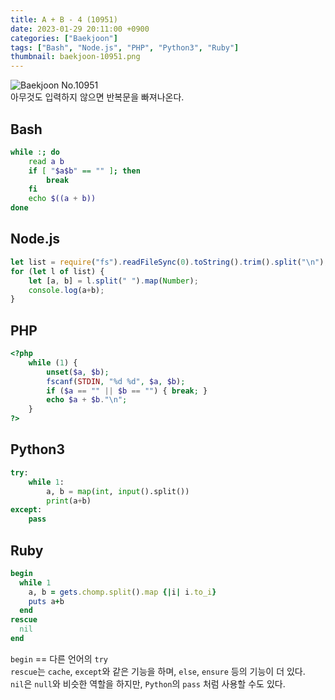 ```yaml
---
title: A + B - 4 (10951)
date: 2023-01-29 20:11:00 +0900
categories: ["Baekjoon"]
tags: ["Bash", "Node.js", "PHP", "Python3", "Ruby"]
thumbnail: baekjoon-10951.png
---
```


![Baekjoon No.10951](baekjoon-10951.png)  
아무것도 입력하지 않으면 반복문을 빠져나온다.

## Bash
```bash
while :; do
	read a b
	if [ "$a$b" == "" ]; then
		break
	fi
	echo $((a + b))
done
```

## Node.js
```javascript
let list = require("fs").readFileSync(0).toString().trim().split("\n");
for (let l of list) {
	let [a, b] = l.split(" ").map(Number);
	console.log(a+b);
}
```

## PHP
```php
<?php
	while (1) {
		unset($a, $b);
		fscanf(STDIN, "%d %d", $a, $b);
		if ($a == "" || $b == "") { break; }
		echo $a + $b."\n";
	}
?>
```

## Python3
```python
try:
    while 1:
        a, b = map(int, input().split())
        print(a+b)
except:
    pass
```

## Ruby
```ruby
begin
  while 1
    a, b = gets.chomp.split().map {|i| i.to_i}
    puts a+b
  end
rescue
  nil
end
```
`begin` == 다른 언어의 `try`  
`rescue`는 `cache`, `except`와 같은 기능을 하며, `else`, `ensure` 등의 기능이 더 있다.  
`nil`은 `null`와 비슷한 역할을 하지만, `Python`의 `pass` 처럼 사용할 수도 있다.
